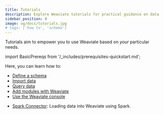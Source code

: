 ```yaml
---
title: Tutorials
description: Explore Weaviate tutorials for practical guidance on data management and queries.
sidebar_position: 0
image: og/docs/tutorials.jpg
# tags: ['how to', 'schema']
---
```


Tutorials aim to empower you to use Weaviate based on *your* particular needs.

<!-- By the time you are done, you will have seen a number of examples and considerations in organizing and importing your data into Weaviate. You will have learnt everything from rules of thumb for selecting a vectorizer, all the way through to how to perform CRUD operations with Weaviate. -->

import BasicPrereqs from '/_includes/prerequisites-quickstart.md';

<BasicPrereqs />

Here, you can learn how to:

<!-- - [Select the right vectorizer]  (./_select-vectorizer.md): Identify the right vectorizer based on your data type (text, image, etc.) and application goals (text clustering, Q&A, text to image comparison, image comparison). -->
- [Define a schema](../starter-guides/schema.md)
- [Import data](./import.md)
- [Query data](./query.md)
- [Add modules with Weaviate](./modules.md)
- [Use the Weaviate console](/wcs/tools/query-tool.mdx)
<!-- - [Perform CRUD operations]  (./_crud.md): Perform CRUD operations with Weaviate. -->
- [Spark Connector](./spark-connector.md): Loading data into Weaviate using Spark.
<!-- Once you are finished with this section, we suggest moving on to our [Search tutorials]  (../_search/index.md). There we guide you through the powerful yet flexible options Weaviate provides for searching through your data.  -->

